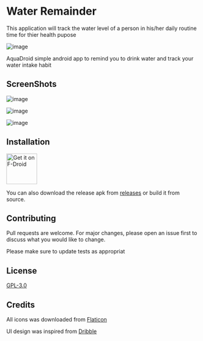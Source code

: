 # Water Remainder
This application will track the water level of a person in his/her daily routine time for thier health pupose

![image](https://user-images.githubusercontent.com/98334696/205437350-f0dd6149-3635-461d-b245-9834c7339a3a.png)

AquaDroid simple android app to remind you to drink water and track your water intake habit

## ScreenShots
![image](https://user-images.githubusercontent.com/98334696/205437367-35be81e0-c560-406e-9dd5-04248452211e.png)

![image](https://user-images.githubusercontent.com/98334696/205437333-461ed0f7-92ee-4419-86b5-ba0b1199ea95.png)

![image](https://user-images.githubusercontent.com/98334696/205437429-86e9e0c3-45a1-4112-82ca-d9f80992a490.png)



## Installation

[<img src="https://fdroid.gitlab.io/artwork/badge/get-it-on.png"
     alt="Get it on F-Droid"
     height="80">](https://f-droid.org/packages/io.github.z3r0c00l_2k.aquadroid/)

You can also download the release apk from [releases](https://github.com/z3r0c00l-2k/AquaDroid/releases) or build it from source.

## Contributing
Pull requests are welcome. For major changes, please open an issue first to discuss what you would like to change.

Please make sure to update tests as appropriat

## License
[GPL-3.0](https://github.com/z3r0c00l-2k/AquaDroid/blob/master/LICENSE)

## Credits
All icons was downloaded from [Flaticon](https://www.flaticon.com)

UI design was inspired from [Dribble](https://dribbble.com)
